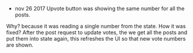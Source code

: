 - nov 26 2017
Upvote button was showing the same number for all the posts. 

Why? because it was reading a single number from the state. 
How it was fixed? After the post request to update votes, the we get all the posts and put them into state again, this refreshes the UI so that new vote numbers are shown. 
